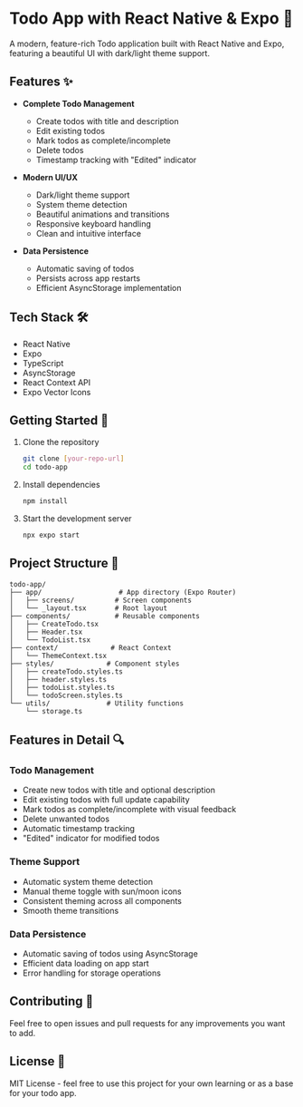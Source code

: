 # Todo App with React Native & Expo 📝

A modern, feature-rich Todo application built with React Native and Expo, featuring a beautiful UI with dark/light theme support.

## Features ✨

- **Complete Todo Management**
  - Create todos with title and description
  - Edit existing todos
  - Mark todos as complete/incomplete
  - Delete todos
  - Timestamp tracking with "Edited" indicator

- **Modern UI/UX**
  - Dark/light theme support
  - System theme detection
  - Beautiful animations and transitions
  - Responsive keyboard handling
  - Clean and intuitive interface

- **Data Persistence**
  - Automatic saving of todos
  - Persists across app restarts
  - Efficient AsyncStorage implementation

## Tech Stack 🛠

- React Native
- Expo
- TypeScript
- AsyncStorage
- React Context API
- Expo Vector Icons

## Getting Started 🚀

1. Clone the repository
   ```bash
   git clone [your-repo-url]
   cd todo-app
   ```

2. Install dependencies
   ```bash
   npm install
   ```

3. Start the development server
   ```bash
   npx expo start
   ```

## Project Structure 📁

```
todo-app/
├── app/                   # App directory (Expo Router)
│   ├── screens/          # Screen components
│   └── _layout.tsx       # Root layout
├── components/           # Reusable components
│   ├── CreateTodo.tsx
│   ├── Header.tsx
│   └── TodoList.tsx
├── context/             # React Context
│   └── ThemeContext.tsx
├── styles/             # Component styles
│   ├── createTodo.styles.ts
│   ├── header.styles.ts
│   ├── todoList.styles.ts
│   └── todoScreen.styles.ts
└── utils/              # Utility functions
    └── storage.ts
```

## Features in Detail 🔍

### Todo Management
- Create new todos with title and optional description
- Edit existing todos with full update capability
- Mark todos as complete/incomplete with visual feedback
- Delete unwanted todos
- Automatic timestamp tracking
- "Edited" indicator for modified todos

### Theme Support
- Automatic system theme detection
- Manual theme toggle with sun/moon icons
- Consistent theming across all components
- Smooth theme transitions

### Data Persistence
- Automatic saving of todos using AsyncStorage
- Efficient data loading on app start
- Error handling for storage operations

## Contributing 🤝

Feel free to open issues and pull requests for any improvements you want to add.

## License 📄

MIT License - feel free to use this project for your own learning or as a base for your todo app.
